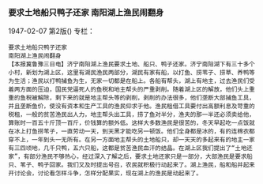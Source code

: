 ### 要求土地船只鸭子还家  南阳湖上渔民闹翻身

1947-02-07
第2版()
专栏：

    要求土地船只鸭子还家
    南阳湖上渔民闹翻身
    【本报冀鲁豫三日电】济宁南阳湖上渔民要求土地、船只、鸭子还家。济宁南阳湖下有三十多个小村，新划为湖上区，这里有湖民渔民两部分，湖民有家有船，以打鱼、捞苇子、捞草、养鸭等为生活；渔民以打鸭捕鱼为生，无家一切都是在船上。各船有帮头，湖上有地主，过去渔民们受着两方面的压迫，国民党逼死人的鱼税和地主帮头的严重剥削。随着湖上区的解放，他们头上重重的鱼税被解除，剩下来的就是地主帮头等的剥削，剥削的办法很多，他们垄断大部捕鱼工具，并且垄断鱼价，使没有资本和生产工具的渔民仰求于他。渔民租借工具要付出高额利息及苛重的税租，一般的贫苦渔民出人力，地主帮头出工具，捞了鱼对半分，渔夫的那一半还必须卖给他，算账时一百五十斤顶一百斤，价钱算的额外低。这样大多数渔民是很苦的，冬天早起吃一点饭就在冰上打鱼捞苇子，一直劳动一天，到天黑才能吃另一顿饭。他们全身都是冰的，有的连棉衣都穿不上，一年到头一无所有。在另一方面地主帮头的土地船只，却一天天的多起来有的地主一家有三四顷地，几千只鸭，五六只船，这都是贫苦渔民血汗的结晶。在湖上区我们提出了“土地还家”，有部分渔民不够热心，经过深入了解之后，要求土地还家只是一部分，大部渔民是要求船只、苇子、鸭子回家。我们又及时提出号召，农民就积极行动起来了。湖上渔民，船和船并起来开讨论会，讨论看怎样斗争，怎样分配果实，现在湖上的渔民是动起来了。
